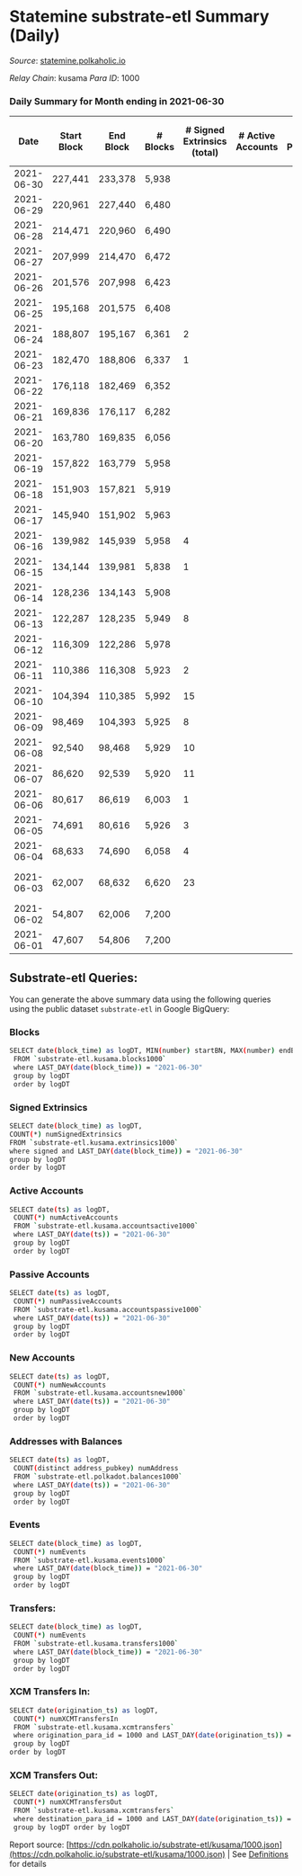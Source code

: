 # Statemine substrate-etl Summary (Daily)

_Source_: [statemine.polkaholic.io](https://statemine.polkaholic.io)

*Relay Chain*: kusama
*Para ID*: 1000



### Daily Summary for Month ending in 2021-06-30


| Date | Start Block | End Block | # Blocks | # Signed Extrinsics (total) | # Active Accounts | # Passive | # New | # Addresses with Balances | # Events | # Transfers | # XCM Transfers In | # XCM Transfers Out | Issues | 
| ---- | ----------- | --------- | -------- | --------------------------- | ----------------- | --------- | ----- | ------------------------- | -------- | ----------- | ------------------ | ------------------- | ------ |
| 2021-06-30 | 227,441 | 233,378 | 5,938 |  |  |  |  | 80 | 11,885 |   |   |   |  |
| 2021-06-29 | 220,961 | 227,440 | 6,480 |  |  |  |  |  | 12,974 |   |   |   |  |
| 2021-06-28 | 214,471 | 220,960 | 6,490 |  |  |  |  |  | 12,983 |   |   |   |  |
| 2021-06-27 | 207,999 | 214,470 | 6,472 |  |  |  |  |  | 12,948 |   |   |   |  |
| 2021-06-26 | 201,576 | 207,998 | 6,423 |  |  |  |  |  | 12,850 |   |   |   |  |
| 2021-06-25 | 195,168 | 201,575 | 6,408 |  |  |  |  |  | 12,819 |   |   |   |  |
| 2021-06-24 | 188,807 | 195,167 | 6,361 | 2 |  |  |  |  | 12,786 | 46 ($0.00191) |   |   |  |
| 2021-06-23 | 182,470 | 188,806 | 6,337 | 1 |  |  |  |  | 12,703 | 23 (-) |   |   |  |
| 2021-06-22 | 176,118 | 182,469 | 6,352 |  |  |  |  |  | 12,713 |   |   |   |  |
| 2021-06-21 | 169,836 | 176,117 | 6,282 |  |  |  |  |  | 12,567 |   |   |   |  |
| 2021-06-20 | 163,780 | 169,835 | 6,056 |  |  |  |  |  | 12,116 |   |   |   |  |
| 2021-06-19 | 157,822 | 163,779 | 5,958 |  |  |  |  |  | 11,919 |   |   |   |  |
| 2021-06-18 | 151,903 | 157,821 | 5,919 |  |  |  |  |  | 11,841 |   |   |   |  |
| 2021-06-17 | 145,940 | 151,902 | 5,963 |  |  |  |  |  | 11,934 |   |   |   |  |
| 2021-06-16 | 139,982 | 145,939 | 5,958 | 4 |  |  |  |  | 12,015 | 72 ($0.24) |   |   |  |
| 2021-06-15 | 134,144 | 139,981 | 5,838 | 1 |  |  |  |  | 11,711 | 24 ($0.00109) |   |   |  |
| 2021-06-14 | 128,236 | 134,143 | 5,908 |  |  |  |  |  | 11,819 |   |   |   |  |
| 2021-06-13 | 122,287 | 128,235 | 5,949 | 8 |  |  |  |  | 12,009 | 79 ($0.02) |   |   |  |
| 2021-06-12 | 116,309 | 122,286 | 5,978 |  |  |  |  |  | 11,964 |   |   |   |  |
| 2021-06-11 | 110,386 | 116,308 | 5,923 | 2 |  |  |  |  | 11,917 | 48 ($0.00234) |   |   |  |
| 2021-06-10 | 104,394 | 110,385 | 5,992 | 15 |  |  |  |  | 12,414 | 290 ($191.73) |   |   |  |
| 2021-06-09 | 98,469 | 104,393 | 5,925 | 8 |  |  |  |  | 12,054 | 161 ($1.22) |   |   |  |
| 2021-06-08 | 92,540 | 98,468 | 5,929 | 10 |  |  |  |  | 12,089 | 191 ($0.03) |   |   |  |
| 2021-06-07 | 86,620 | 92,539 | 5,920 | 11 |  |  |  |  | 12,130 | 212 ($0.02) |   |   |  |
| 2021-06-06 | 80,617 | 86,619 | 6,003 | 1 |  |  |  |  | 12,036 | 24 ($12.08) |   |   |  |
| 2021-06-05 | 74,691 | 80,616 | 5,926 | 3 |  |  |  |  | 11,951 | 70 ($0.11) |   |   |  |
| 2021-06-04 | 68,633 | 74,690 | 6,058 | 4 |  |  |  |  | 12,356 | 116 ($77.01) |   |   |  |
| 2021-06-03 | 62,007 | 68,632 | 6,620 | 23 |  |  |  |  | 8,974 | 233 ($0.05) |   |   | 6 missing (0.09%) |
| 2021-06-02 | 54,807 | 62,006 | 7,200 |  |  |  |  |  | 7,203 |   |   |   |  |
| 2021-06-01 | 47,607 | 54,806 | 7,200 |  |  |  |  |  | 7,200 |   |   |   |  |

## Substrate-etl Queries:
You can generate the above summary data using the following queries using the public dataset `substrate-etl` in Google BigQuery:

### Blocks
```bash
SELECT date(block_time) as logDT, MIN(number) startBN, MAX(number) endBN, COUNT(*) numBlocks 
 FROM `substrate-etl.kusama.blocks1000`  
 where LAST_DAY(date(block_time)) = "2021-06-30" 
 group by logDT 
 order by logDT
```

### Signed Extrinsics
```bash
SELECT date(block_time) as logDT, 
COUNT(*) numSignedExtrinsics 
FROM `substrate-etl.kusama.extrinsics1000`  
where signed and LAST_DAY(date(block_time)) = "2021-06-30" 
group by logDT 
order by logDT
```

### Active Accounts
```bash
SELECT date(ts) as logDT, 
 COUNT(*) numActiveAccounts 
 FROM `substrate-etl.kusama.accountsactive1000` 
 where LAST_DAY(date(ts)) = "2021-06-30" 
 group by logDT 
 order by logDT
```

### Passive Accounts
```bash
SELECT date(ts) as logDT, 
 COUNT(*) numPassiveAccounts 
 FROM `substrate-etl.kusama.accountspassive1000` 
 where LAST_DAY(date(ts)) = "2021-06-30" 
 group by logDT 
 order by logDT
```

### New Accounts
```bash
SELECT date(ts) as logDT, 
 COUNT(*) numNewAccounts 
 FROM `substrate-etl.kusama.accountsnew1000` 
 where LAST_DAY(date(ts)) = "2021-06-30" 
 group by logDT
 order by logDT
```

### Addresses with Balances
```bash
SELECT date(ts) as logDT,
 COUNT(distinct address_pubkey) numAddress 
 FROM `substrate-etl.polkadot.balances1000` 
 where LAST_DAY(date(ts)) = "2021-06-30" 
 group by logDT 
 order by logDT
```

### Events
```bash
SELECT date(block_time) as logDT, 
 COUNT(*) numEvents 
 FROM `substrate-etl.kusama.events1000` 
 where LAST_DAY(date(block_time)) = "2021-06-30" 
 group by logDT 
 order by logDT
```

### Transfers:
```bash
SELECT date(block_time) as logDT, 
 COUNT(*) numEvents 
 FROM `substrate-etl.kusama.transfers1000` 
 where LAST_DAY(date(block_time)) = "2021-06-30" 
 group by logDT 
 order by logDT
```

### XCM Transfers In:
```bash
SELECT date(origination_ts) as logDT, 
 COUNT(*) numXCMTransfersIn 
 FROM `substrate-etl.kusama.xcmtransfers` 
 where origination_para_id = 1000 and LAST_DAY(date(origination_ts)) = "2021-06-30" 
 group by logDT 
order by logDT
```

### XCM Transfers Out:
```bash
SELECT date(origination_ts) as logDT, 
 COUNT(*) numXCMTransfersOut 
 FROM `substrate-etl.kusama.xcmtransfers` 
 where destination_para_id = 1000 and LAST_DAY(date(origination_ts)) = "2021-06-30" 
 group by logDT order by logDT
```


Report source: [https://cdn.polkaholic.io/substrate-etl/kusama/1000.json](https://cdn.polkaholic.io/substrate-etl/kusama/1000.json) | See [Definitions](/DEFINITIONS.md) for details
